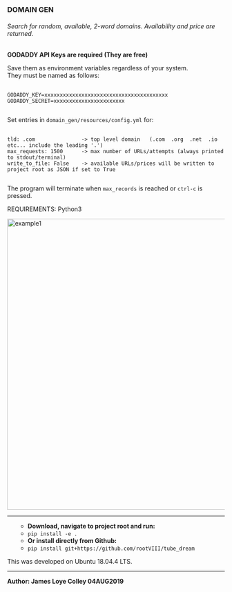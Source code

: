 ### DOMAIN GEN

###### Search for random, available, 2-word domains. Availability and price are returned.

<b>GODADDY API Keys are required (They are free)</b>

Save them as environment variables regardless of your system.<br>
They must be named as follows:

<pre>
  <code>
GODADDY_KEY=xxxxxxxxxxxxxxxxxxxxxxxxxxxxxxxxxxxxxxxx
GODADDY_SECRET=xxxxxxxxxxxxxxxxxxxxxxx
  </code>
</pre>


Set entries in <code>domain_gen/resources/config.yml</code> for:

<pre>
  <code>
tld: .com               -> top level domain   (.com  .org  .net  .io   etc... include the leading '.')
max_requests: 1500      -> max number of URLs/attempts (always printed to stdout/terminal)
write_to_file: False    -> available URLs/prices will be written to project root as JSON if set to True
  </code>
</pre>

The program will terminate when <code>max_records</code> is reached or <code>ctrl-c</code> is pressed.

REQUIREMENTS: Python3

<img src="https://github.com/rootVIII/domain_gen/blob/master/sc.png" alt="example1" height="675" width="725"><hr>

<ul>
    <ul>
      <li><b>Download, navigate to project root and run:</b></li>
      <li><code>pip install -e .</code></li>
      <li><b>Or install directly from Github:</b></li>
      <li><code>pip install git+https://github.com/rootVIII/tube_dream</code></li>
    </ul>
</ul>


This was developed on Ubuntu 18.04.4 LTS.
<hr>
<b>Author: James Loye Colley  04AUG2019</b><br><br>
